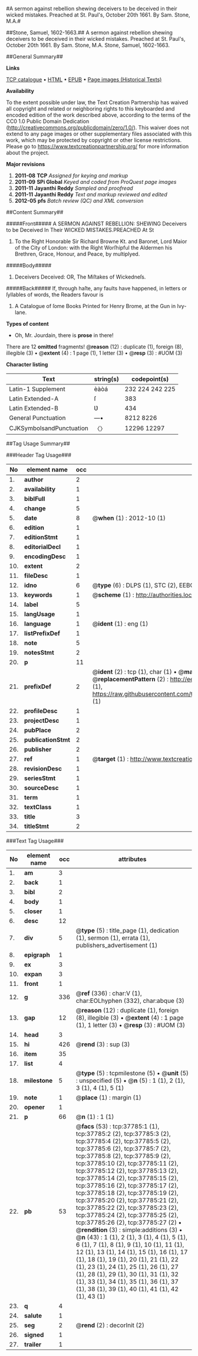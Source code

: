 #A sermon against rebellion shewing deceivers to be deceived in their wicked mistakes. Preached at St. Paul's, October 20th 1661. By Sam. Stone, M.A.#

##Stone, Samuel, 1602-1663.##
A sermon against rebellion shewing deceivers to be deceived in their wicked mistakes. Preached at St. Paul's, October 20th 1661. By Sam. Stone, M.A.
Stone, Samuel, 1602-1663.

##General Summary##

**Links**

[TCP catalogue](http://www.ota.ox.ac.uk/tcp/)  • 
[HTML](http://tei.it.ox.ac.uk/tcp/Texts-HTML/free/A61/A61679.html)  • 
[EPUB](http://tei.it.ox.ac.uk/tcp/Texts-EPUB/free/A61/A61679.epub) • 
[Page images (Historical Texts)](https://historicaltexts.jisc.ac.uk/eebo-99833309e)

**Availability**

To the extent possible under law, the Text Creation Partnership has waived all copyright and related or neighboring rights to this keyboarded and encoded edition of the work described above, according to the terms of the CC0 1.0 Public Domain Dedication (http://creativecommons.org/publicdomain/zero/1.0/). This waiver does not extend to any page images or other supplementary files associated with this work, which may be protected by copyright or other license restrictions. Please go to https://www.textcreationpartnership.org/ for more information about the project.

**Major revisions**

1. __2011-08__ __TCP__ *Assigned for keying and markup*
1. __2011-09__ __SPi Global__ *Keyed and coded from ProQuest page images*
1. __2011-11__ __Jayanthi Reddy__ *Sampled and proofread*
1. __2011-11__ __Jayanthi Reddy__ *Text and markup reviewed and edited*
1. __2012-05__ __pfs__ *Batch review (QC) and XML conversion*

##Content Summary##

#####Front#####
A SERMON AGAINST REBELLION: SHEWING Deceivers to be Deceived In Their WICKED MISTAKES.PREACHED At St
1. To the Right Honorable Sir Richard Browne Kt. and Baronet, Lord Maior of the City of London: with the Right Worſhipful the Aldermen his Brethren, Grace, Honour, and Peace, by multiplyed.

#####Body#####

1. Deceivers Deceived: OR, The Miſtakes of Wickedneſs.

#####Back#####
If, through haſte, any faults have happened, in letters or ſyllables of words, the Readers favour is
1. A Catalogue of ſome Books Printed for Henry Brome, at the Gun in Ivy-lane.

**Types of content**

  * Oh, Mr. Jourdain, there is **prose** in there!

There are 12 **omitted** fragments! 
 @__reason__ (12) : duplicate (1), foreign (8), illegible (3)  •  @__extent__ (4) : 1 page (1), 1 letter (3)  •  @__resp__ (3) : #UOM (3)

**Character listing**


|Text|string(s)|codepoint(s)|
|---|---|---|
|Latin-1 Supplement|èàòá|232 224 242 225|
|Latin Extended-A|ſ|383|
|Latin Extended-B|Ʋ|434|
|General Punctuation|—•|8212 8226|
|CJKSymbolsandPunctuation|〈〉|12296 12297|

##Tag Usage Summary##

###Header Tag Usage###

|No|element name|occ|attributes|
|---|---|---|---|
|1.|__author__|2||
|2.|__availability__|1||
|3.|__biblFull__|1||
|4.|__change__|5||
|5.|__date__|8| @__when__ (1) : 2012-10 (1)|
|6.|__edition__|1||
|7.|__editionStmt__|1||
|8.|__editorialDecl__|1||
|9.|__encodingDesc__|1||
|10.|__extent__|2||
|11.|__fileDesc__|1||
|12.|__idno__|6| @__type__ (6) : DLPS (1), STC (2), EEBO-CITATION (1), PROQUEST (1), VID (1)|
|13.|__keywords__|1| @__scheme__ (1) : http://authorities.loc.gov/ (1)|
|14.|__label__|5||
|15.|__langUsage__|1||
|16.|__language__|1| @__ident__ (1) : eng (1)|
|17.|__listPrefixDef__|1||
|18.|__note__|5||
|19.|__notesStmt__|2||
|20.|__p__|11||
|21.|__prefixDef__|2| @__ident__ (2) : tcp (1), char (1)  •  @__matchPattern__ (2) : ([0-9\-]+):([0-9IVX]+) (1), (.+) (1)  •  @__replacementPattern__ (2) : http://eebo.chadwyck.com/downloadtiff?vid=$1&page=$2 (1), https://raw.githubusercontent.com/textcreationpartnership/Texts/master/tcpchars.xml#$1 (1)|
|22.|__profileDesc__|1||
|23.|__projectDesc__|1||
|24.|__pubPlace__|2||
|25.|__publicationStmt__|2||
|26.|__publisher__|2||
|27.|__ref__|1| @__target__ (1) : http://www.textcreationpartnership.org/docs/. (1)|
|28.|__revisionDesc__|1||
|29.|__seriesStmt__|1||
|30.|__sourceDesc__|1||
|31.|__term__|1||
|32.|__textClass__|1||
|33.|__title__|3||
|34.|__titleStmt__|2||


###Text Tag Usage###

|No|element name|occ|attributes|
|---|---|---|---|
|1.|__am__|3||
|2.|__back__|1||
|3.|__bibl__|2||
|4.|__body__|1||
|5.|__closer__|1||
|6.|__desc__|12||
|7.|__div__|5| @__type__ (5) : title_page (1), dedication (1), sermon (1), errata (1), publishers_advertisement (1)|
|8.|__epigraph__|1||
|9.|__ex__|3||
|10.|__expan__|3||
|11.|__front__|1||
|12.|__g__|336| @__ref__ (336) : char:V (1), char:EOLhyphen (332), char:abque (3)|
|13.|__gap__|12| @__reason__ (12) : duplicate (1), foreign (8), illegible (3)  •  @__extent__ (4) : 1 page (1), 1 letter (3)  •  @__resp__ (3) : #UOM (3)|
|14.|__head__|3||
|15.|__hi__|426| @__rend__ (3) : sup (3)|
|16.|__item__|35||
|17.|__list__|4||
|18.|__milestone__|5| @__type__ (5) : tcpmilestone (5)  •  @__unit__ (5) : unspecified (5)  •  @__n__ (5) : 1 (1), 2 (1), 3 (1), 4 (1), 5 (1)|
|19.|__note__|1| @__place__ (1) : margin (1)|
|20.|__opener__|1||
|21.|__p__|66| @__n__ (1) : 1 (1)|
|22.|__pb__|53| @__facs__ (53) : tcp:37785:1 (1), tcp:37785:2 (2), tcp:37785:3 (2), tcp:37785:4 (2), tcp:37785:5 (2), tcp:37785:6 (2), tcp:37785:7 (2), tcp:37785:8 (2), tcp:37785:9 (2), tcp:37785:10 (2), tcp:37785:11 (2), tcp:37785:12 (2), tcp:37785:13 (2), tcp:37785:14 (2), tcp:37785:15 (2), tcp:37785:16 (2), tcp:37785:17 (2), tcp:37785:18 (2), tcp:37785:19 (2), tcp:37785:20 (2), tcp:37785:21 (2), tcp:37785:22 (2), tcp:37785:23 (2), tcp:37785:24 (2), tcp:37785:25 (2), tcp:37785:26 (2), tcp:37785:27 (2)  •  @__rendition__ (3) : simple:additions (3)  •  @__n__ (43) : 1 (1), 2 (1), 3 (1), 4 (1), 5 (1), 6 (1), 7 (1), 8 (1), 9 (1), 10 (1), 11 (1), 12 (1), 13 (1), 14 (1), 15 (1), 16 (1), 17 (1), 18 (1), 19 (1), 20 (1), 21 (1), 22 (1), 23 (1), 24 (1), 25 (1), 26 (1), 27 (1), 28 (1), 29 (1), 30 (1), 31 (1), 32 (1), 33 (1), 34 (1), 35 (1), 36 (1), 37 (1), 38 (1), 39 (1), 40 (1), 41 (1), 42 (1), 43 (1)|
|23.|__q__|4||
|24.|__salute__|1||
|25.|__seg__|2| @__rend__ (2) : decorInit (2)|
|26.|__signed__|1||
|27.|__trailer__|1||
